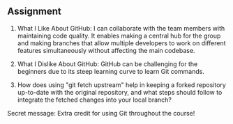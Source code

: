 ## Assignment
1. What I Like About GitHub: I can collaborate with the team members with maintaining code quality. It enables making a central hub for the group and making branches that allow multiple developers to work on different features simultaneously without affecting the main codebase.

2. What I Dislike About GitHub: GitHub can be challenging for the beginners due to its steep learning curve to learn Git commands. 

3. How does using "git fetch upstream" help in keeping a forked repository up-to-date with the original repository, and what steps should follow to integrate the fetched changes into your local branch?

Secret message: Extra credit for using Git throughout the course!